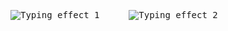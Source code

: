 
<pre align="center">
<div style="display: flex; gap: 15px; justify-content: flex-start; align-items: center;">
  <img src="https://readme-typing-svg.herokuapp.com/?lines=>+python;>+telegram+bots;>+django;>+flutter;>+laravel&width=380&height=45&color=00FF00" alt="Typing effect 1" />
  <br>
  <img src="https://readme-typing-svg.herokuapp.com/?lines=>+html+css+js;>+flet;>+php;>+figma&width=380&height=45&color=00FF00" alt="Typing effect 2" />
</div>
</pre>





